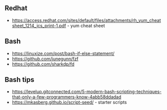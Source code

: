 

## Redhat
* https://access.redhat.com/sites/default/files/attachments/rh_yum_cheatsheet_1214_jcs_print-1.pdf - yum cheat sheet

## Bash
* https://linuxize.com/post/bash-if-else-statement/
* https://github.com/junegunn/fzf
* https://github.com/sharkdp/fd

## Bash tips
* https://levelup.gitconnected.com/5-modern-bash-scripting-techniques-that-only-a-few-programmers-know-4abb58ddadad
* https://mkasberg.github.io/script-seed/ - starter scripts